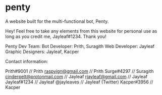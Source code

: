 # penty
A website built for the multi-functional bot, Penty.

Hey! Feel free to take any elements from this website for personal use as long as you credit me, Jayleaf#1234. Thank you!

Penty Dev Team:
Bot Developer: Prith, Suragith
Web Developer: Jayleaf
Graphic Designers: Jayleaf, Kacper

Contact information:

Prith#9001 // Prith
raspyign@gmail.com // Prith
Surge#4297 // Suragith
cinderpelt@protonmail.com // Jayleaf
rjayleaf@gmail.com // Jayleaf
Jayleaf#1234 // Jayleaf
@jayleaves // Jayleaf (Twitter)
Kacper#3956 // Kacper

